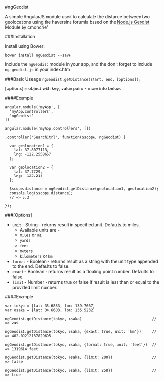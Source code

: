 #ngGeodist

A simple AngularJS module used to calculate the distance between two geolocations using the haversine forumla based on the [Node.js Geodist Module by cmoncrief](https://github.com/cmoncrief/geodist) 


###Installation

Install using Bower:

`bower install ngGeodist --save`

Include the `ngGeodist` module in your app,
and the don't forget to include `ng-geodist.js` in your index.html

###Basic Useage
`ngGeodist.getDistance(start, end, [options]);`

[options] = object with key, value pairs - more info below.

####Example
```
angular.module('myApp', [
  'myApp.controllers',
  'ngGeodist'
])

angular.module('myApp.controllers', [])

.controller('SearchCtrl', function($scope, ngGeodist) {

  var geolocation1 = {
    lat: 37.8077113, 
    lng: -122.2558667
  };
  
  var geolocation2 = {
    lat: 37.7729,
    lng: -122.214
  };

  $scope.distance = ngGeodist.getDistance(geolocation1, geolocation2);
  console.log($scope.distance);
  // => 5.3

});
```

###[Options]
* `unit` - String - returns result in specified unit. Defaults to miles.
  * Available units are - 
  * `miles` or `mi`
  * `yards`
  * `feet`
  * `meters`
  * `kilometers` or `km`
* `format` - Boolean - returns result as a string with the unit type appended to the end. Defaults to false.
* `exact` - Boolean - returns result as a floating point number. Defaults to false.
* `limit` - Number - returns true or false if result is less than or equal to the provided limit number.

####Example

```
var tokyo = {lat: 35.6833, lon: 139.7667}    
var osaka = {lat: 34.6603, lon: 135.5232}

ngGeodist.getDistance(tokyo, osaka)                                // => 249

ngGeodist.getDistance(tokyo, osaka, {exact: true, unit: 'km'})     // => 402.09212137829695

ngGeodist.getDistance(tokyo, osaka, {format: true, unit: 'feet'})  // => 1319614 feet

ngGeodist.getDistance(tokyo, osaka, {limit: 200})                  // => false 

ngGeodist.getDistance(tokyo, osaka, {limit: 250})                  // => true 
```
